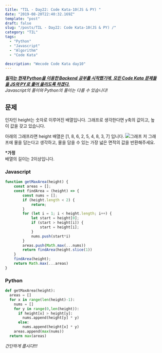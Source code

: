 ```yaml
---
title: "TIL - Day22: Code Kata-10(JS & PY) "
date: "2019-08-20T22:40:32.169Z"
template: "post"
draft: false
slug: "/posts/TIL - Day22: Code Kata-10(JS & PY) /"
category: "TIL"
tags:
  - "Python"
  - "Javascript"
  - "Algorithm"
  - "Code Kata"

description: "Wecode Code Kata day10"
---
```


_**<u>필자는 현재 Python을 이용한 Backend 공부를 시작했기에, 모든 Code Kata 문제들을 JS와 PY로 풀어 올리도록 하겠다.</u>**_</br>
_Javascript의 풀이와 Python의 풀이는 다를 수 있습니다!_

## 문제
인자인 height는 숫자로 이루어진 배열입니다.
그래프로 생각한다면 y축의 값이고, 높이 값을 갖고 있습니다.

아래의 그래프라면 height 배열은 [1, 8, 6, 2, 5, 4, 8, 3, 7] 입니다.
![그래프](https://storage.googleapis.com/replit/images/1555380144403_97221ca23fbb92beaae5b6c800ceb5c8.pn)
저 그래프에 물을 담는다고 생각하고, 
물을 담을 수 있는 가장 넓은 면적의 값을 반환해주세요.

__*가정__</br>
배열의 길이는 2이상입니다.

### Javascript

```Javascript
function getMaxArea(height) {
    const areas = [];
    const findArea = (height) => {
        const nums = [];
        if (height.length < 2) {
            return;
        }
        for (let i = 1; i < height.length; i++) {
            let start = height[0];
            if (start > height[i]) {
                start = height[i];
            }
            nums.push(start*i)
        }
        areas.push(Math.max(...nums))
        return findArea(height.slice(1))
    }
    findArea(height);
    return Math.max(...areas)
}
```

### Python

```Python
def getMaxArea(height):
  areas = []
  for x in range(len(height)-1):
    nums = []
    for y in range(0,len(height)):
      if height[x] > height[y]:
        nums.append(height[y] * y)
      else:
        nums.append(height[x] * y)
    areas.append(max(nums))
  return max(areas)
```
*간단하게 풉시다!!!*
